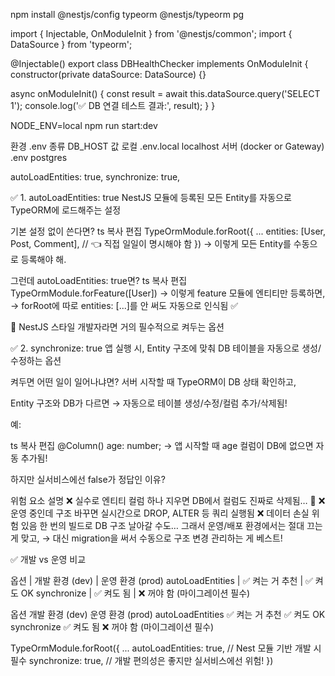 npm install @nestjs/config typeorm @nestjs/typeorm pg


import { Injectable, OnModuleInit } from '@nestjs/common';
import { DataSource } from 'typeorm';

@Injectable()
export class DBHealthChecker implements OnModuleInit {
  constructor(private dataSource: DataSource) {}

  async onModuleInit() {
    const result = await this.dataSource.query('SELECT 1');
    console.log('✅ DB 연결 테스트 결과:', result);
  }
}

NODE_ENV=local npm run start:dev


환경	.env 종류	DB_HOST 값
로컬	.env.local	localhost
서버 (docker or Gateway)	.env	postgres


autoLoadEntities: true,
synchronize: true,

✅ 1. autoLoadEntities: true
NestJS 모듈에 등록된 모든 Entity를 자동으로 TypeORM에 로드해주는 설정

기본 설정 없이 쓴다면?
ts
복사
편집
TypeOrmModule.forRoot({
  ...
  entities: [User, Post, Comment], // 👈 직접 일일이 명시해야 함
})
→ 이렇게 모든 Entity를 수동으로 등록해야 해.

그런데 autoLoadEntities: true면?
ts
복사
편집
TypeOrmModule.forFeature([User])
→ 이렇게 feature 모듈에 엔티티만 등록하면,
→ forRoot에 따로 entities: [...]를 안 써도 자동으로 인식됨 ✅

📌 NestJS 스타일 개발자라면 거의 필수적으로 켜두는 옵션


✅ 2. synchronize: true
앱 실행 시, Entity 구조에 맞춰 DB 테이블을 자동으로 생성/수정하는 옵션

켜두면 어떤 일이 일어나냐면?
서버 시작할 때 TypeORM이 DB 상태 확인하고,

Entity 구조와 DB가 다르면 → 자동으로 테이블 생성/수정/컬럼 추가/삭제됨!

예:

ts
복사
편집
@Column()
age: number;
→ 앱 시작할 때 age 컬럼이 DB에 없으면 자동 추가됨!

하지만 실서비스에선 false가 정답인 이유?

위험 요소	설명
❌ 실수로 엔티티 컬럼 하나 지우면	DB에서 컬럼도 진짜로 삭제됨… 🧨
❌ 운영 중인데 구조 바꾸면	실시간으로 DROP, ALTER 등 쿼리 실행됨
❌ 데이터 손실 위험 있음	한 번의 빌드로 DB 구조 날아갈 수도…
그래서 운영/배포 환경에서는 절대 끄는 게 맞고,
→ 대신 migration을 써서 수동으로 구조 변경 관리하는 게 베스트!


✅ 개발 vs 운영 비교

옵션 | 개발 환경 (dev) | 운영 환경 (prod)
autoLoadEntities | ✅ 켜는 거 추천 | ✅ 켜도 OK
synchronize | ✅ 켜도 됨 | ❌ 꺼야 함 (마이그레이션 필수)

옵션	개발 환경 (dev)	운영 환경 (prod)
autoLoadEntities	✅ 켜는 거 추천	✅ 켜도 OK
synchronize	✅ 켜도 됨	❌ 꺼야 함 (마이그레이션 필수)


TypeOrmModule.forRoot({
  ...
  autoLoadEntities: true,   // Nest 모듈 기반 개발 시 필수
  synchronize: true,        // 개발 편의성은 좋지만 실서비스에선 위험!
})